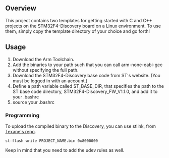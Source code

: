 ## Overview
This project contains two templates for getting started with C and C++ projects
on the STM32F4-Discovery board on a Linux environment. To use them, simply copy
the template directory of your choice and go forth!

## Usage

1. Download the Arm Toolchain.
1. Add the binaries to your path such that you can call
    arm-none-eabi-gcc
without specifying the full path.
1. Download the STM32F4-Discovery base code from ST's website. (You must be
logged in with an account.)
1. Define a path variable called ST_BASE_DIR, that specifies the path to the
ST base code directory, STM32F4-Discovery_FW_V1.1.0, and add it to your .bashrc
1. source your .bashrc

### Programming
To upload the compiled binary to the Discovery, you can use stlink, from 
[Texane's repo](https://github.com/texane/stlink).
    
    st-flash write PROJECT_NAME.bin 0x8000000

Keep in mind that you need to add the udev rules as well.
